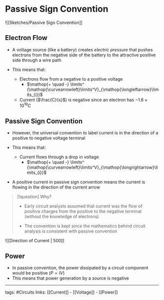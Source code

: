 # Passive Sign Convention
![[Sketches/Passive Sign Convention]]

## Electron Flow
- A voltage source (like a battery) creates *electric pressure* that pushes electrons from the negative side of the battery to the attractive positive side through a wire path

- This means that:
	- Electrons flow from a negative to a positive voltage
		- $\mathop{+ \quad -} \limits^ {\mathop{\curvearrowleft}\limits^V}_{\mathop{\longleftarrow}\limits_{i}}$
	- Current ($\frac{C}{s}$) is negative since an electron has $-1.6 \times 10^{19}C$

## Passive Sign Convention
- However, the universal convention to label current is in the direction of a positive to negative voltage terminal

- This means that:

	- Current flows through a drop in voltage
		- $\mathop{+ \quad -} \limits^ {\mathop{\curvearrowleft}\limits^V}_{\mathop{\longrightarrow}\limits_{i}}$

- A positive current in passive sign convention means the current is flowing in the direction of the current arrow

> [!question] Why?
> - Early circuit analysts assumed that current was the flow of positive charges from the positive to the negative terminal (without the knowledge of electrons)
> 
> - The convention is kept since the mathematics behind circuit analysis is consistent with passive convention

![[Direction of Current | 500]]

## Power
- In passive convention, the power dissipated by a circuit component would be positive ($P = IV$)
- This means that power generation by a source is negative

---
tags: #Circuits 
links: [[Current]] - [[Voltage]] - [[Power]]